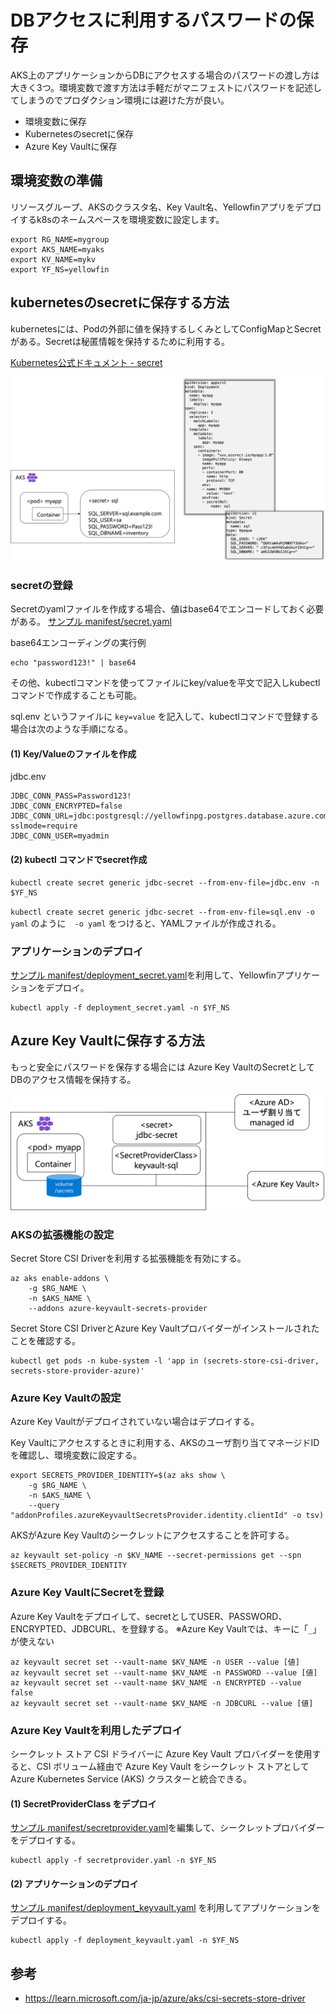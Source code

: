# DBアクセスに利用するパスワードの保存

AKS上のアプリケーションからDBにアクセスする場合のパスワードの渡し方は大きく3つ。環境変数で渡す方法は手軽だがマニフェストにパスワードを記述してしまうのでプロダクション環境には避けた方が良い。

* 環境変数に保存
* Kubernetesのsecretに保存
* Azure Key Vaultに保存


## 環境変数の準備

リソースグループ、AKSのクラスタ名、Key Vault名、Yellowfinアプリをデプロイするk8sのネームスペースを環境変数に設定します。

```
export RG_NAME=mygroup
export AKS_NAME=myaks
export KV_NAME=mykv
export YF_NS=yellowfin
```


## kubernetesのsecretに保存する方法

kubernetesには、Podの外部に値を保持するしくみとしてConfigMapとSecretがある。Secretは秘匿情報を保持するために利用する。

[Kubernetes公式ドキュメント - secret](https://kubernetes.io/ja/docs/concepts/configuration/secret/)

![Secretの利用](./images/k8s_secret.png)

### secretの登録

Secretのyamlファイルを作成する場合、値はbase64でエンコードしておく必要がある。
[サンプル manifest/secret.yaml](./manifest/secret.yaml)

base64エンコーディングの実行例
```
echo "password123!" | base64
```

その他、kubectlコマンドを使ってファイルにkey/valueを平文で記入しkubectlコマンドで作成することも可能。

sql.env というファイルに `key=value` を記入して、kubectlコマンドで登録する場合は次のような手順になる。

#### (1) Key/Valueのファイルを作成

jdbc.env
```
JDBC_CONN_PASS=Password123!
JDBC_CONN_ENCRYPTED=false
JDBC_CONN_URL=jdbc:postgresql://yellowfinpg.postgres.database.azure.com:5432/yellowfin?sslmode=require
JDBC_CONN_USER=myadmin
```
#### (2) kubectl コマンドでsecret作成

```
kubectl create secret generic jdbc-secret --from-env-file=jdbc.env -n $YF_NS
```

`kubectl create secret generic jdbc-secret --from-env-file=sql.env -o yaml` のように　`-o yaml` をつけると、YAMLファイルが作成される。

### アプリケーションのデプロイ

[サンプル manifest/deployment_secret.yaml](./manifest/deployment_secret.yaml)を利用して、Yellowfinアプリケーションをデプロイ。

```
kubectl apply -f deployment_secret.yaml -n $YF_NS
```

## Azure Key Vaultに保存する方法

もっと安全にパスワードを保存する場合には Azure Key VaultのSecretとしてDBのアクセス情報を保持する。

![Azure Key Vaultの利用](./images/aks_keyvault.png)

### AKSの拡張機能の設定

Secret Store CSI Driverを利用する拡張機能を有効にする。

```
az aks enable-addons \
    -g $RG_NAME \
    -n $AKS_NAME \
    --addons azure-keyvault-secrets-provider
```

Secret Store CSI DriverとAzure Key Vaultプロバイダーがインストールされたことを確認する。

```
kubectl get pods -n kube-system -l 'app in (secrets-store-csi-driver, secrets-store-provider-azure)'
```

### Azure Key Vaultの設定

Azure Key Vaultがデプロイされていない場合はデプロイする。

Key Vaultにアクセスするときに利用する、AKSのユーザ割り当てマネージドIDを確認し、環境変数に設定する。

```
export SECRETS_PROVIDER_IDENTITY=$(az aks show \
    -g $RG_NAME \
    -n $AKS_NAME \
    --query "addonProfiles.azureKeyvaultSecretsProvider.identity.clientId" -o tsv)
```

AKSがAzure Key Vaultのシークレットにアクセスすることを許可する。
```
az keyvault set-policy -n $KV_NAME --secret-permissions get --spn $SECRETS_PROVIDER_IDENTITY    
```

### Azure Key VaultにSecretを登録

Azure Key Vaultをデプロイして、secretとしてUSER、PASSWORD、ENCRYPTED、JDBCURL、を登録する。
※Azure Key Vaultでは、キーに「`_`」が使えない


```
az keyvault secret set --vault-name $KV_NAME -n USER --value [値]
az keyvault secret set --vault-name $KV_NAME -n PASSWORD --value [値]
az keyvault secret set --vault-name $KV_NAME -n ENCRYPTED --value false
az keyvault secret set --vault-name $KV_NAME -n JDBCURL --value [値]
```


### Azure Key Vaultを利用したデプロイ

シークレット ストア CSI ドライバーに Azure Key Vault プロバイダーを使用すると、CSI ボリューム経由で Azure Key Vault をシークレット ストアとして Azure Kubernetes Service (AKS) クラスターと統合できる。

#### (1) SecretProviderClass をデプロイ

[サンプル manifest/secretprovider.yaml](./manifest/secretprovider.yaml)を編集して、シークレットプロバイダーをデプロイする。

```
kubectl apply -f secretprovider.yaml -n $YF_NS
```

#### (2) アプリケーションのデプロイ

[サンプル manifest/deployment_keyvault.yaml](./manifest/deployment_keyvault.yaml) を利用してアプリケーションをデプロイする。

```
kubectl apply -f deployment_keyvault.yaml -n $YF_NS
```


## 参考
* https://learn.microsoft.com/ja-jp/azure/aks/csi-secrets-store-driver